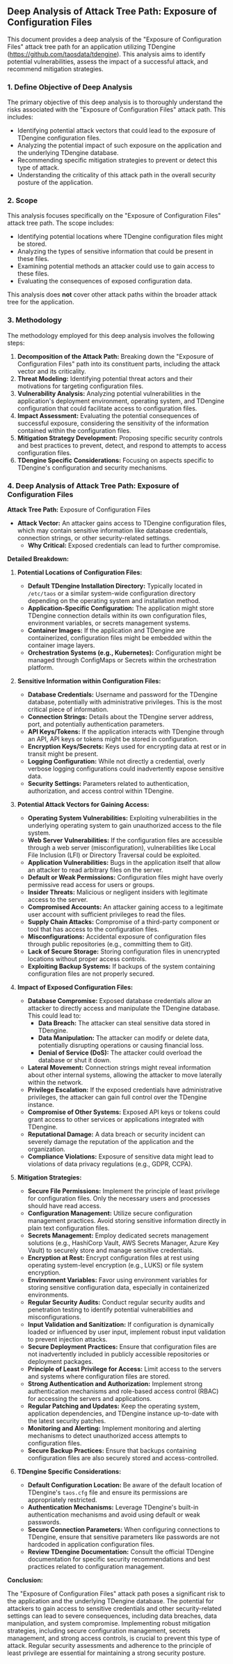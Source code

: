 ## Deep Analysis of Attack Tree Path: Exposure of Configuration Files

This document provides a deep analysis of the "Exposure of Configuration Files" attack tree path for an application utilizing TDengine (https://github.com/taosdata/tdengine). This analysis aims to identify potential vulnerabilities, assess the impact of a successful attack, and recommend mitigation strategies.

### 1. Define Objective of Deep Analysis

The primary objective of this deep analysis is to thoroughly understand the risks associated with the "Exposure of Configuration Files" attack path. This includes:

*   Identifying potential attack vectors that could lead to the exposure of TDengine configuration files.
*   Analyzing the potential impact of such exposure on the application and the underlying TDengine database.
*   Recommending specific mitigation strategies to prevent or detect this type of attack.
*   Understanding the criticality of this attack path in the overall security posture of the application.

### 2. Scope

This analysis focuses specifically on the "Exposure of Configuration Files" attack tree path. The scope includes:

*   Identifying potential locations where TDengine configuration files might be stored.
*   Analyzing the types of sensitive information that could be present in these files.
*   Examining potential methods an attacker could use to gain access to these files.
*   Evaluating the consequences of exposed configuration data.

This analysis does **not** cover other attack paths within the broader attack tree for the application.

### 3. Methodology

The methodology employed for this deep analysis involves the following steps:

1. **Decomposition of the Attack Path:** Breaking down the "Exposure of Configuration Files" path into its constituent parts, including the attack vector and its criticality.
2. **Threat Modeling:** Identifying potential threat actors and their motivations for targeting configuration files.
3. **Vulnerability Analysis:**  Analyzing potential vulnerabilities in the application's deployment environment, operating system, and TDengine configuration that could facilitate access to configuration files.
4. **Impact Assessment:** Evaluating the potential consequences of successful exposure, considering the sensitivity of the information contained within the configuration files.
5. **Mitigation Strategy Development:**  Proposing specific security controls and best practices to prevent, detect, and respond to attempts to access configuration files.
6. **TDengine Specific Considerations:**  Focusing on aspects specific to TDengine's configuration and security mechanisms.

### 4. Deep Analysis of Attack Tree Path: Exposure of Configuration Files

**Attack Tree Path:** Exposure of Configuration Files

*   **Attack Vector:** An attacker gains access to TDengine configuration files, which may contain sensitive information like database credentials, connection strings, or other security-related settings.
    *   **Why Critical:** Exposed credentials can lead to further compromise.

**Detailed Breakdown:**

1. **Potential Locations of Configuration Files:**

    *   **Default TDengine Installation Directory:**  Typically located in `/etc/taos` or a similar system-wide configuration directory depending on the operating system and installation method.
    *   **Application-Specific Configuration:**  The application might store TDengine connection details within its own configuration files, environment variables, or secrets management systems.
    *   **Container Images:** If the application and TDengine are containerized, configuration files might be embedded within the container image layers.
    *   **Orchestration Systems (e.g., Kubernetes):** Configuration might be managed through ConfigMaps or Secrets within the orchestration platform.

2. **Sensitive Information within Configuration Files:**

    *   **Database Credentials:**  Username and password for the TDengine database, potentially with administrative privileges. This is the most critical piece of information.
    *   **Connection Strings:**  Details about the TDengine server address, port, and potentially authentication parameters.
    *   **API Keys/Tokens:** If the application interacts with TDengine through an API, API keys or tokens might be stored in configuration.
    *   **Encryption Keys/Secrets:**  Keys used for encrypting data at rest or in transit might be present.
    *   **Logging Configuration:**  While not directly a credential, overly verbose logging configurations could inadvertently expose sensitive data.
    *   **Security Settings:**  Parameters related to authentication, authorization, and access control within TDengine.

3. **Potential Attack Vectors for Gaining Access:**

    *   **Operating System Vulnerabilities:** Exploiting vulnerabilities in the underlying operating system to gain unauthorized access to the file system.
    *   **Web Server Vulnerabilities:** If the configuration files are accessible through a web server (misconfiguration), vulnerabilities like Local File Inclusion (LFI) or Directory Traversal could be exploited.
    *   **Application Vulnerabilities:**  Bugs in the application itself that allow an attacker to read arbitrary files on the server.
    *   **Default or Weak Permissions:**  Configuration files might have overly permissive read access for users or groups.
    *   **Insider Threats:**  Malicious or negligent insiders with legitimate access to the server.
    *   **Compromised Accounts:**  An attacker gaining access to a legitimate user account with sufficient privileges to read the files.
    *   **Supply Chain Attacks:**  Compromise of a third-party component or tool that has access to the configuration files.
    *   **Misconfigurations:**  Accidental exposure of configuration files through public repositories (e.g., committing them to Git).
    *   **Lack of Secure Storage:** Storing configuration files in unencrypted locations without proper access controls.
    *   **Exploiting Backup Systems:**  If backups of the system containing configuration files are not properly secured.

4. **Impact of Exposed Configuration Files:**

    *   **Database Compromise:**  Exposed database credentials allow an attacker to directly access and manipulate the TDengine database. This could lead to:
        *   **Data Breach:**  The attacker can steal sensitive data stored in TDengine.
        *   **Data Manipulation:**  The attacker can modify or delete data, potentially disrupting operations or causing financial loss.
        *   **Denial of Service (DoS):**  The attacker could overload the database or shut it down.
    *   **Lateral Movement:**  Connection strings might reveal information about other internal systems, allowing the attacker to move laterally within the network.
    *   **Privilege Escalation:**  If the exposed credentials have administrative privileges, the attacker can gain full control over the TDengine instance.
    *   **Compromise of Other Systems:**  Exposed API keys or tokens could grant access to other services or applications integrated with TDengine.
    *   **Reputational Damage:**  A data breach or security incident can severely damage the reputation of the application and the organization.
    *   **Compliance Violations:**  Exposure of sensitive data might lead to violations of data privacy regulations (e.g., GDPR, CCPA).

5. **Mitigation Strategies:**

    *   **Secure File Permissions:** Implement the principle of least privilege for configuration files. Only the necessary users and processes should have read access.
    *   **Configuration Management:**  Utilize secure configuration management practices. Avoid storing sensitive information directly in plain text configuration files.
    *   **Secrets Management:**  Employ dedicated secrets management solutions (e.g., HashiCorp Vault, AWS Secrets Manager, Azure Key Vault) to securely store and manage sensitive credentials.
    *   **Encryption at Rest:** Encrypt configuration files at rest using operating system-level encryption (e.g., LUKS) or file system encryption.
    *   **Environment Variables:**  Favor using environment variables for storing sensitive configuration data, especially in containerized environments.
    *   **Regular Security Audits:**  Conduct regular security audits and penetration testing to identify potential vulnerabilities and misconfigurations.
    *   **Input Validation and Sanitization:**  If configuration is dynamically loaded or influenced by user input, implement robust input validation to prevent injection attacks.
    *   **Secure Deployment Practices:**  Ensure that configuration files are not inadvertently included in publicly accessible repositories or deployment packages.
    *   **Principle of Least Privilege for Access:**  Limit access to the servers and systems where configuration files are stored.
    *   **Strong Authentication and Authorization:** Implement strong authentication mechanisms and role-based access control (RBAC) for accessing the servers and applications.
    *   **Regular Patching and Updates:** Keep the operating system, application dependencies, and TDengine instance up-to-date with the latest security patches.
    *   **Monitoring and Alerting:** Implement monitoring and alerting mechanisms to detect unauthorized access attempts to configuration files.
    *   **Secure Backup Practices:**  Ensure that backups containing configuration files are also securely stored and access-controlled.

6. **TDengine Specific Considerations:**

    *   **Default Configuration Location:** Be aware of the default location of TDengine's `taos.cfg` file and ensure its permissions are appropriately restricted.
    *   **Authentication Mechanisms:**  Leverage TDengine's built-in authentication mechanisms and avoid using default or weak passwords.
    *   **Secure Connection Parameters:**  When configuring connections to TDengine, ensure that sensitive parameters like passwords are not hardcoded in application configuration files.
    *   **Review TDengine Documentation:** Consult the official TDengine documentation for specific security recommendations and best practices related to configuration management.

**Conclusion:**

The "Exposure of Configuration Files" attack path poses a significant risk to the application and the underlying TDengine database. The potential for attackers to gain access to sensitive credentials and other security-related settings can lead to severe consequences, including data breaches, data manipulation, and system compromise. Implementing robust mitigation strategies, including secure configuration management, secrets management, and strong access controls, is crucial to prevent this type of attack. Regular security assessments and adherence to the principle of least privilege are essential for maintaining a strong security posture.